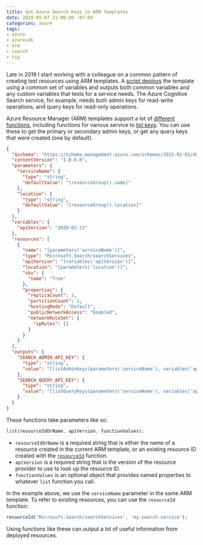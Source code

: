 ```yaml
---
title: Get Azure Search Keys in ARM Templates
date: 2020-05-07 21:00:00 -07:00
categories: azure
tags:
- azure
- azuresdk
- arm
- search
- tip
---
```


Late in 2019 I start working with a colleague on a common pattern of creating test resources using ARM templates. A [script deploys](https://github.com/Azure/azure-sdk-tools/blob/168ad3040e8df16377eb66e5a80d277494b30069/eng/common/TestResources/New-TestResources.ps1#L280-L282) the template using a common set of variables and outputs both common variables and any custom variables that tests for a service needs. The Azure Cognitive Search service, for example, needs both admin keys for read-write operations, and query keys for read-only operations.

Azure Resource Manager (ARM) templates support a lot of [different functions](https://docs.microsoft.com/azure/azure-resource-manager/templates/template-functions), including functions for various service to [list keys](https://docs.microsoft.com/azure/azure-resource-manager/templates/template-functions-resource#list). You can use these to get the primary or secondary admin keys, or get any query keys that were created (one by default).

```json
{
  "$schema": "https://schema.management.azure.com/schemas/2015-01-01/deploymentTemplate.json#",
  "contentVersion": "1.0.0.0",
  "parameters": {
    "serviceName": {
      "type": "string",
      "defaultValue": "[resourceGroup().name]"
    },
    "location": {
      "type": "string",
      "defaultValue": "[resourceGroup().location]"
    }
  },
  "variables": {
    "apiVersion": "2020-03-13"
  },
  "resources": [
    {
      "name": "[parameters('serviceName')]",
      "type": "Microsoft.Search/searchServices",
      "apiVersion": "[variables('apiVersion')]",
      "location": "[parameters('location')]",
      "sku": {
        "name": "free"
      },
      "properties": {
        "replicaCount": 1,
        "partitionCount": 1,
        "hostingMode": "Default",
        "publicNetworkAccess": "Enabled",
        "networkRuleSet": {
          "ipRules": []
        }
      }
    }
  ],
  "outputs": {
    "SEARCH_ADMIN_API_KEY": {
      "type": "string",
      "value": "[listAdminKeys(parameters('serviceName'), variables('apiVersion')).primaryKey]"
    },
    "SEARCH_QUERY_API_KEY": {
      "type": "string",
      "value": "[listQueryKeys(parameters('serviceName'), variables('apiVersion')).value[0].key]"
    }
  }
}
```

These functions take parameters like so:

```javascript
list(resourceIdOrName, apiVersion, functionValues);
```

* `resourceIdOrName` is a required string that is either the name of a resource created in the current ARM template, or an existing resource ID created with the [`resourceId`](https://docs.microsoft.com/azure/azure-resource-manager/templates/template-functions-resource#resourceid) function.
* `apiVersion` is a required string that is the version of the resource provider to use to look up the resource ID.
* `functionValues` is an optional object that provides named properties to whatever `list` function you call.

In the example above, we use the `serviceName` parameter in the same ARM template. To refer to existing resources, you can use the `resourceId` function:

```javascript
resourceId('Microsoft.Search/searchServices', 'my-search-service');
```

Using functions like these can output a lot of useful information from deployed resources.
